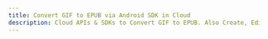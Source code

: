 ---title: Convert GIF to EPUB via Android SDK in Clouddescription: Cloud APIs & SDKs to Convert GIF to EPUB. Also Create, Edit & Render Microsoft Word & OpenOffice documents in the Cloud.---